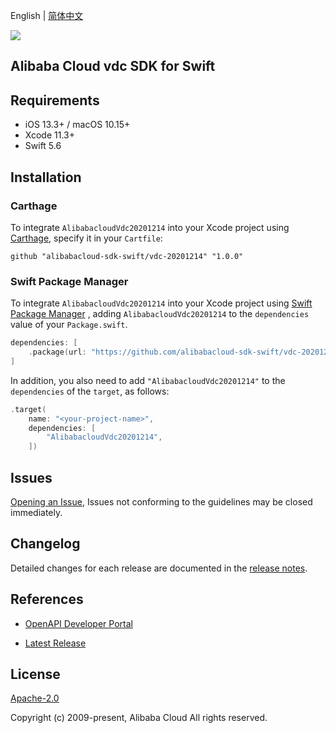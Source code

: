 English | [简体中文](README-CN.md)

![](https://aliyunsdk-pages.alicdn.com/icons/AlibabaCloud.svg)

## Alibaba Cloud vdc SDK for Swift

## Requirements

- iOS 13.3+ / macOS 10.15+
- Xcode 11.3+
- Swift 5.6

## Installation

### Carthage

To integrate `AlibabacloudVdc20201214` into your Xcode project using [Carthage](https://github.com/Carthage/Carthage), specify it in your `Cartfile`:

```ogdl
github "alibabacloud-sdk-swift/vdc-20201214" "1.0.0"
```

### Swift Package Manager

To integrate `AlibabacloudVdc20201214` into your Xcode project using [Swift Package Manager](https://swift.org/package-manager/) , adding `AlibabacloudVdc20201214` to the `dependencies` value of your `Package.swift`.

```swift
dependencies: [
    .package(url: "https://github.com/alibabacloud-sdk-swift/vdc-20201214.git", from: "1.0.0")
]
```

In addition, you also need to add `"AlibabacloudVdc20201214"` to the `dependencies` of the `target`, as follows:

```swift
.target(
    name: "<your-project-name>",
    dependencies: [
        "AlibabacloudVdc20201214",
    ])
```

## Issues

[Opening an Issue](https://github.com/alibabacloud-sdk-swift/vdc-20201214/issues/new), Issues not conforming to the guidelines may be closed immediately.

## Changelog

Detailed changes for each release are documented in the [release notes](./ChangeLog.txt).

## References

* [OpenAPI Developer Portal](https://next.api.alibabacloud.com/home)
- [Latest Release](https://github.com/alibabacloud-sdk-swift/vdc-20201214)

## License

[Apache-2.0](http://www.apache.org/licenses/LICENSE-2.0)

Copyright (c) 2009-present, Alibaba Cloud All rights reserved.
